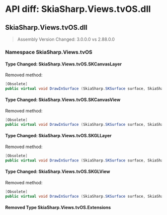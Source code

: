 # API diff: SkiaSharp.Views.tvOS.dll

## SkiaSharp.Views.tvOS.dll

> Assembly Version Changed: 3.0.0.0 vs 2.88.0.0

### Namespace SkiaSharp.Views.tvOS

#### Type Changed: SkiaSharp.Views.tvOS.SKCanvasLayer

Removed method:

```csharp
[Obsolete]
public virtual void DrawInSurface (SkiaSharp.SKSurface surface, SkiaSharp.SKImageInfo info);
```


#### Type Changed: SkiaSharp.Views.tvOS.SKCanvasView

Removed method:

```csharp
[Obsolete]
public virtual void DrawInSurface (SkiaSharp.SKSurface surface, SkiaSharp.SKImageInfo info);
```


#### Type Changed: SkiaSharp.Views.tvOS.SKGLLayer

Removed method:

```csharp
[Obsolete]
public virtual void DrawInSurface (SkiaSharp.SKSurface surface, SkiaSharp.GRBackendRenderTargetDesc renderTarget);
```


#### Type Changed: SkiaSharp.Views.tvOS.SKGLView

Removed method:

```csharp
[Obsolete]
public virtual void DrawInSurface (SkiaSharp.SKSurface surface, SkiaSharp.GRBackendRenderTargetDesc renderTarget);
```


#### Removed Type SkiaSharp.Views.tvOS.Extensions

